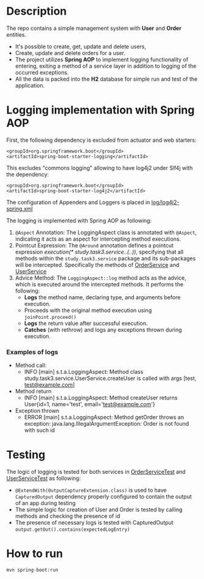 # Description

The repo contains a simple management system with **User** and **Order** entities. 
- It's possible to create, get, update and delete users, 
- Create, update and delete orders for a user.
- The project utilizes **Spring AOP** to implement logging functionality of entering, exiting a method of a service layer in addition to logging of the occurred exceptions.
- All the data is packed into the **H2** database for simple run and test of the application.

# Logging implementation with Spring AOP
First, the following dependency is excluded from actuator and web starters:
```
<groupId>org.springframework.boot</groupId>
<artifactId>spring-boot-starter-logging</artifactId>
```
This excludes "commons logging" allowing to have log4j2 under Slf4j with the dependency:
```
<groupId>org.springframework.boot</groupId>
<artifactId>spring-boot-starter-log4j2</artifactId>
```
The configuration of Appenders and Loggers is placed in [log/log4j2-spring.xml](src/main/resources/log/log4j2-spring.xml)

The logging is implemented with Spring AOP as following:
1. ```@Aspect``` Annotation: The LoggingAspect class is annotated with ```@Aspect```, indicating it acts as an aspect for intercepting method executions.
2. Pointcut Expression: The ```@Around``` annotation defines a pointcut expression _execution(* study.task3.service.*.*(..))_, specifying that all methods within the ```study.task3.service``` package and its sub-packages will be intercepted. 
Specifically the methods of [OrderService](src/main/java/study/task3/service/OrderService.java) and [UserService](src/test/java/study/task3/service/UserServiceTest.java)
3. Advice Method: The ```LoggingAspect::log``` method acts as the advice, which is executed around the intercepted methods. It performs the following:
   - **Logs** the method name, declaring type, and arguments before execution.
   - Proceeds with the original method execution using ```joinPoint.proceed()```
   - **Logs** the return value after successful execution.
   - **Catches** (with rethrow) and logs any exceptions thrown during execution.

### Examples of logs
- Method call: 
  - INFO  [main] s.t.a.LoggingAspect: Method class study.task3.service.UserService.createUser is called with args [test, test@example.com]
- Method return
  - INFO  [main] s.t.a.LoggingAspect: Method createUser returns User{id=1, name='test', email='test@example.com'}
- Exception thrown
  - ERROR [main] s.t.a.LoggingAspect: Method getOrder throws an exception: java.lang.IllegalArgumentException: Order is not found with such id

# Testing

The logic of logging is tested for both services in [OrderServiceTest](src/test/java/study/task3/service/OrderServiceTest.java) 
and [UserServiceTest](src/test/java/study/task3/service/UserServiceTest.java) as following:
- ```@ExtendWith(OutputCaptureExtension.class)``` is used to have ```CapturedOutput``` dependency properly configured to contain the output of an app during testing
-  The simple logic for creation of User and Order is tested by calling methods and checking the presence of id
-  The presence of necessary logs is tested with CapturedOutput ```output.getOut().contains(expectedLogEntry)```

# How to run

```shell
mvn spring-boot:run
```